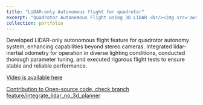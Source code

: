 ```yaml
---
title: "LiDAR-only Autonomous flight for quadrotor"
excerpt: "Quadrotor Autonomous Flight using 3D LiDAR <br/><img src='auto_flight_1.png' width=200 height=150> <img src='at_flight_2.png' width=200 height=200> >"
collection: portfolio
---
```


Developed LiDAR-only autonomous flight feature for quadrotor autonomy system, enhancing capabilities beyond
stereo cameras. Integrated lidar-inertial odometry for operation in diverse lighting conditions, conducted thorough
parameter tuning, and executed rigorous flight tests to ensure stable and reliable performance.

[Video is available here](https://drive.google.com/file/d/12nkoN43BdM8XRaXNUpn1VToKISKLs1jP/view?usp=drive_link)

[Contribution to Open-source code, check branch feature/integrate_lidar_no_3d_planner](https://github.com/KumarRobotics/kr_autonomous_flight)

